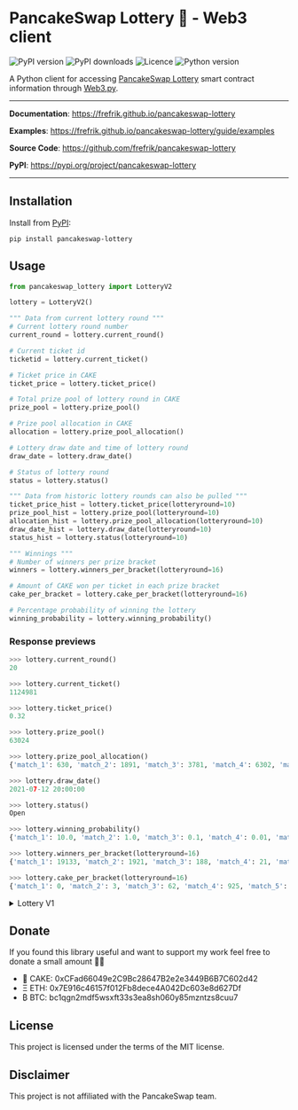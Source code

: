 # PancakeSwap Lottery 🥞 - Web3 client

![PyPI version](https://img.shields.io/pypi/v/pancakeswap-lottery)
![PyPI downloads](https://img.shields.io/pypi/dm/pancakeswap-lottery)
![Licence](https://img.shields.io/github/license/frefrik/pancakeswap-lottery)
![Python version](https://img.shields.io/pypi/pyversions/pancakeswap-lottery)

A Python client for accessing [PancakeSwap Lottery](https://pancakeswap.finance/lottery) smart contract information through [Web3.py](https://github.com/ethereum/web3.py).

---

**Documentation**: https://frefrik.github.io/pancakeswap-lottery

**Examples**: https://frefrik.github.io/pancakeswap-lottery/guide/examples

**Source Code**: https://github.com/frefrik/pancakeswap-lottery

**PyPI**: https://pypi.org/project/pancakeswap-lottery

---

## Installation
Install from [PyPI](https://pypi.org/project/pancakeswap-lottery/):
```
pip install pancakeswap-lottery
```

## Usage
```python
from pancakeswap_lottery import LotteryV2

lottery = LotteryV2()

""" Data from current lottery round """
# Current lottery round number
current_round = lottery.current_round()

# Current ticket id
ticketid = lottery.current_ticket()

# Ticket price in CAKE
ticket_price = lottery.ticket_price()

# Total prize pool of lottery round in CAKE
prize_pool = lottery.prize_pool()

# Prize pool allocation in CAKE
allocation = lottery.prize_pool_allocation()

# Lottery draw date and time of lottery round
draw_date = lottery.draw_date()

# Status of lottery round
status = lottery.status()

""" Data from historic lottery rounds can also be pulled """
ticket_price_hist = lottery.ticket_price(lotteryround=10)
prize_pool_hist = lottery.prize_pool(lotteryround=10)
allocation_hist = lottery.prize_pool_allocation(lotteryround=10)
draw_date_hist = lottery.draw_date(lotteryround=10)
status_hist = lottery.status(lotteryround=10)

""" Winnings """
# Number of winners per prize bracket
winners = lottery.winners_per_bracket(lotteryround=16)

# Amount of CAKE won per ticket in each prize bracket
cake_per_bracket = lottery.cake_per_bracket(lotteryround=16)

# Percentage probability of winning the lottery
winning_probability = lottery.winning_probability()
```

### Response previews
```python
>>> lottery.current_round()
20

>>> lottery.current_ticket()
1124981

>>> lottery.ticket_price()
0.32

>>> lottery.prize_pool()
63024

>>> lottery.prize_pool_allocation()
{'match_1': 630, 'match_2': 1891, 'match_3': 3781, 'match_4': 6302, 'match_5': 12605, 'match_6': 25210, 'burn': 12605}

>>> lottery.draw_date()
2021-07-12 20:00:00

>>> lottery.status()
Open

>>> lottery.winning_probability()
{'match_1': 10.0, 'match_2': 1.0, 'match_3': 0.1, 'match_4': 0.01, 'match_5': 0.001, 'match_6': 0.0001}

>>> lottery.winners_per_bracket(lotteryround=16)
{'match_1': 19133, 'match_2': 1921, 'match_3': 188, 'match_4': 21, 'match_5': 1, 'match_6': 1}

>>> lottery.cake_per_bracket(lotteryround=16)
{'match_1': 0, 'match_2': 3, 'match_3': 62, 'match_4': 925, 'match_5': 38843, 'match_6': 77687}
```

<details>
<summary>Lottery V1</summary>

```python
from pancakeswap_lottery import Lottery

lottery = Lottery()

# Current lottery round
issue_index = lottery.get_issue_index()

# Total pot (CAKE) of current lottery round
total_amount = lottery.get_total_amount()

# Prize pool allocation (percent)
allocation = lottery.get_allocation()

# Total addresses
total_addresses = lottery.get_total_addresses()

# Drawed 
drawed = lottery.get_drawed()

# Drawing phase
drawing_phase = lottery.get_drawing_phase()

# Last timestamp
timestamp = lottery.get_last_timestamp(epoch=False)

# Date and time of lottery round
lottery_date = lottery.get_lottery_date(432)

# Total rewards of lottery round
total_rewards = lottery.get_total_rewards(432)

# Winning numbers of lottery round
history_numbers = lottery.get_history_numbers(432)

# Numbers of tickets matched
history_amount = lottery.get_history_amount(432)

# Numers of tickets matched a specified number
matching_reward_amount = lottery.get_matching_reward_amount(432, 3)

# Lottery numbers for a given ticket
lottery_numbers = lottery.get_lottery_numbers(1328060)

# Rewards for a given ticket
reward_view = lottery.get_reward_view(1328060)

# Max number
max_number = lottery.get_max_number()

# CAKE contract address
cake_contract = lottery.get_cake()

# PLT-token contract address
lottery_contract = lottery.get_lotteryNFT()

# Total number of tickets bought by a given address
balance = lottery.get_balance_of("0xc13456A34305e9265E907F70f76B1BA6E2055c8B")
```

### Response previews
```python
>>> lottery.get_issue_index()
435

>>> lottery.get_total_amount()
34977.25

>>> lottery.get_allocation()
{'1': 50, '2': 20, '3': 10}

>>> lottery.get_total_addresses()
200

>>> lottery.get_drawed()
False

>>> lottery.get_drawing_phase()
False

>>> lottery.get_last_timestamp(epoch=False)
2021-03-27 11:38:49

>>> lottery.get_lottery_date(432)
2021-03-26 02:00:00+00:00

>>> lottery.get_total_rewards(432)
51384.125

>>> lottery.get_history_numbers(432)
[2, 13, 7, 3]

>>> lottery.get_history_amount(432)
{'4': 1, '3': 34, '2': 718}

>>> lottery.get_matching_reward_amount(432, 3)
34

>>> lottery.get_lottery_numbers(1328060)
[11, 5, 14, 6]

>>> lottery.get_reward_view(1328060)
0

>>> lottery.get_max_number()
14

>>> lottery.get_min_price()
1

>>> lottery.get_cake()
0x0E09FaBB73Bd3Ade0a17ECC321fD13a19e81cE82

>>> lottery.get_lotteryNFT()
0x5e74094Cd416f55179DBd0E45b1a8ED030e396A1

>>> lottery.get_balance_of("0xc13456A34305e9265E907F70f76B1BA6E2055c8B")
2673
```
</details>

## Donate
If you found this library useful and want to support my work feel free to donate a small amount 🙏🏻

- 🥞 CAKE: 0xCFad66049e2C9Bc28647B2e2e3449B6B7C602d42
- Ξ ETH: 0x7E916c46157f012Fb8dece4A042Dc603e8d627Df
- ₿ BTC: bc1qgn2mdf5wsxft33s3ea8sh060y85mzntzs8cuu7

## License

This project is licensed under the terms of the MIT license.

## Disclaimer

This project is not affiliated with the PancakeSwap team.